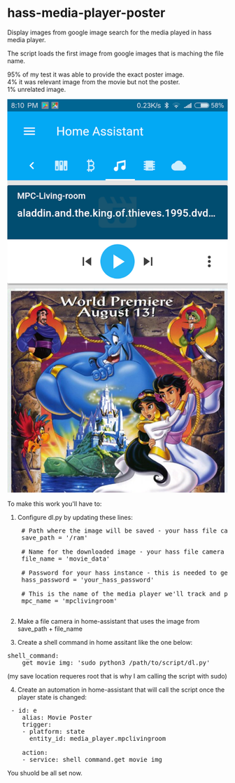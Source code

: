 # hass-media-player-poster
Display images from google image search for the media played in hass media player.

The script loads the first image from google images that is maching the file name. 

95% of my test it was able to provide the exact poster image.<br />
4% it was relevant image from the movie but not the poster.<br />
1% unrelated image.<br />

![example](Screenshot_hass_mpc.png)


To make this work you'll have to:

1. Configure dl.py by updating these lines:

	<pre>
	# Path where the image will be saved - your hass file camera shuold point here
	save_path = '/ram'
	
	# Name for the downloaded image - your hass file camera shuold look for this file
	file_name = 'movie_data'
	
	# Password for your hass instance - this is needed to get the filename from the mediaplayer component.
	hass_password = 'your_hass_password'
	
	# This is the name of the media player we'll track and provide images/posters
	mpc_name = 'mpclivingroom'
	</pre>
  
2. Make a file camera in home-assistant that uses the image from save_path + file_name
3. Create a shell command in home assitant like the one below:

 <pre>shell_command:   
    get_movie_img: 'sudo python3 /path/to/script/dl.py'</pre>

(my save location requeres root that is why I am calling the script with sudo)

4. Create an automation in home-assistant that will call the script once the player state is changed:

 <pre> - id: e
    alias: Movie Poster
    trigger:
    - platform: state
      entity_id: media_player.mpclivingroom

    action:  
    - service: shell_command.get_movie_img </pre>
  
  
You shuold be all set now.  
